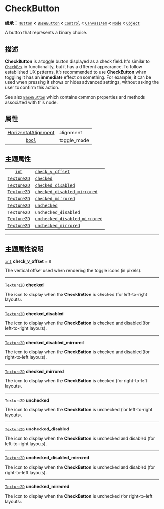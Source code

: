 <!-- ⚠ 请勿编辑本文件 ⚠ -->
<!-- 本文档使用脚本从 WeDot 引擎源码仓库生成。 -->
<!-- 生成脚本：https://github.com/WeDot-Engine/WeDot/tree/4.3/doc/tools/make_md.py； -->
<!-- 原文件：https://github.com/WeDot-Engine/WeDot/tree/4.3/doc/classes/CheckButton.xml。 -->

<div id="_class_checkbutton"></div>

# CheckButton

**继承：** [`Button`](class_button.md) **<** [`BaseButton`](class_basebutton.md) **<** [`Control`](class_control.md) **<** [`CanvasItem`](class_canvasitem.md) **<** [`Node`](class_node.md) **<** [`Object`](class_object.md)

A button that represents a binary choice.

## 描述

**CheckButton** is a toggle button displayed as a check field. It's similar to [`CheckBox`](class_checkbox.md) in functionality, but it has a different appearance. To follow established UX patterns, it's recommended to use **CheckButton** when toggling it has an **immediate** effect on something. For example, it can be used when pressing it shows or hides advanced settings, without asking the user to confirm this action.

See also [`BaseButton`](class_basebutton.md) which contains common properties and methods associated with this node.

## 属性

|||
|:-:|:--|
| [HorizontalAlignment](#enum_@globalscope_horizontalalignment) | alignment   | ``0`` (overrides [`Button`](class_button.md#class_button_property_alignment))                  |
| [`bool`](class_bool.md)                                       | toggle_mode | ``true`` (overrides [`BaseButton`](class_basebutton.md#class_basebutton_property_toggle_mode)) |

## 主题属性

|||
|:-:|:--|
| [`int`](class_int.md)             | [`check_v_offset`](class_checkbutton.md#class_checkbutton_theme_constant_check_v_offset)                       | ``0`` |
| [`Texture2D`](class_texture2d.md) | [`checked`](class_checkbutton.md#class_checkbutton_theme_icon_checked)                                         |       |
| [`Texture2D`](class_texture2d.md) | [`checked_disabled`](class_checkbutton.md#class_checkbutton_theme_icon_checked_disabled)                       |       |
| [`Texture2D`](class_texture2d.md) | [`checked_disabled_mirrored`](class_checkbutton.md#class_checkbutton_theme_icon_checked_disabled_mirrored)     |       |
| [`Texture2D`](class_texture2d.md) | [`checked_mirrored`](class_checkbutton.md#class_checkbutton_theme_icon_checked_mirrored)                       |       |
| [`Texture2D`](class_texture2d.md) | [`unchecked`](class_checkbutton.md#class_checkbutton_theme_icon_unchecked)                                     |       |
| [`Texture2D`](class_texture2d.md) | [`unchecked_disabled`](class_checkbutton.md#class_checkbutton_theme_icon_unchecked_disabled)                   |       |
| [`Texture2D`](class_texture2d.md) | [`unchecked_disabled_mirrored`](class_checkbutton.md#class_checkbutton_theme_icon_unchecked_disabled_mirrored) |       |
| [`Texture2D`](class_texture2d.md) | [`unchecked_mirrored`](class_checkbutton.md#class_checkbutton_theme_icon_unchecked_mirrored)                   |       |

<!-- rst-class:: classref-section-separator -->

---

## 主题属性说明

<div id="_class_checkbutton_theme_constant_check_v_offset"></div>

[`int`](class_int.md) **check_v_offset** = ``0`` <div id="class_checkbutton_theme_constant_check_v_offset"></div>

The vertical offset used when rendering the toggle icons (in pixels).

<!-- rst-class:: classref-item-separator -->

---

<div id="_class_checkbutton_theme_icon_checked"></div>

[`Texture2D`](class_texture2d.md) **checked** <div id="class_checkbutton_theme_icon_checked"></div>

The icon to display when the **CheckButton** is checked (for left-to-right layouts).

<!-- rst-class:: classref-item-separator -->

---

<div id="_class_checkbutton_theme_icon_checked_disabled"></div>

[`Texture2D`](class_texture2d.md) **checked_disabled** <div id="class_checkbutton_theme_icon_checked_disabled"></div>

The icon to display when the **CheckButton** is checked and disabled (for left-to-right layouts).

<!-- rst-class:: classref-item-separator -->

---

<div id="_class_checkbutton_theme_icon_checked_disabled_mirrored"></div>

[`Texture2D`](class_texture2d.md) **checked_disabled_mirrored** <div id="class_checkbutton_theme_icon_checked_disabled_mirrored"></div>

The icon to display when the **CheckButton** is checked and disabled (for right-to-left layouts).

<!-- rst-class:: classref-item-separator -->

---

<div id="_class_checkbutton_theme_icon_checked_mirrored"></div>

[`Texture2D`](class_texture2d.md) **checked_mirrored** <div id="class_checkbutton_theme_icon_checked_mirrored"></div>

The icon to display when the **CheckButton** is checked (for right-to-left layouts).

<!-- rst-class:: classref-item-separator -->

---

<div id="_class_checkbutton_theme_icon_unchecked"></div>

[`Texture2D`](class_texture2d.md) **unchecked** <div id="class_checkbutton_theme_icon_unchecked"></div>

The icon to display when the **CheckButton** is unchecked (for left-to-right layouts).

<!-- rst-class:: classref-item-separator -->

---

<div id="_class_checkbutton_theme_icon_unchecked_disabled"></div>

[`Texture2D`](class_texture2d.md) **unchecked_disabled** <div id="class_checkbutton_theme_icon_unchecked_disabled"></div>

The icon to display when the **CheckButton** is unchecked and disabled (for left-to-right layouts).

<!-- rst-class:: classref-item-separator -->

---

<div id="_class_checkbutton_theme_icon_unchecked_disabled_mirrored"></div>

[`Texture2D`](class_texture2d.md) **unchecked_disabled_mirrored** <div id="class_checkbutton_theme_icon_unchecked_disabled_mirrored"></div>

The icon to display when the **CheckButton** is unchecked and disabled (for right-to-left layouts).

<!-- rst-class:: classref-item-separator -->

---

<div id="_class_checkbutton_theme_icon_unchecked_mirrored"></div>

[`Texture2D`](class_texture2d.md) **unchecked_mirrored** <div id="class_checkbutton_theme_icon_unchecked_mirrored"></div>

The icon to display when the **CheckButton** is unchecked (for right-to-left layouts).

[^virtual]: 本方法通常需要用户覆盖才能生效。
[^const]: 本方法无副作用，不会修改该实例的任何成员变量。
[^vararg]: 本方法除了能接受在此处描述的参数外，还能够继续接受任意数量的参数。
[^constructor]: 本方法用于构造某个类型。
[^static]: 调用本方法无需实例，可直接使用类名进行调用。
[^operator]: 本方法描述的是使用本类型作为左操作数的有效运算符。
[^bitfield]: 这个值是由下列位标志构成位掩码的整数。
[^void]: 无返回值。
